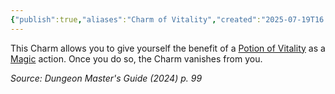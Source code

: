 ```yaml
---
{"publish":true,"aliases":"Charm of Vitality","created":"2025-07-19T16:46:34.329+02:00","modified":"2025-07-27T18:48:07.715+02:00","cssclasses":"json5e-reward"}
---
```


This Charm allows you to give yourself the benefit of a [Potion of Vitality](/3Mechanics/CLI/items/potion-of-vitality-xdmg.md) as a [Magic](/3Mechanics/CLI/actions.md#Magic) action. Once you do so, the Charm vanishes from you.

*Source: Dungeon Master's Guide (2024) p. 99*